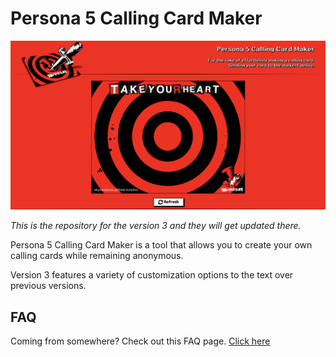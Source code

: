 # Persona 5 Calling Card Maker

![Persona 5 Calling Card Maker](assets/readme.png)

_This is the repository for the version 3 and they will get updated there._

Persona 5 Calling Card Maker is a tool that allows you to create your own calling cards while remaining anonymous.

Version 3 features a variety of customization options to the text over previous versions.

## FAQ

Coming from somewhere? Check out this FAQ page. [Click here]()


